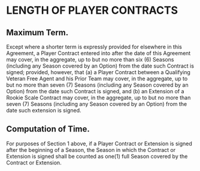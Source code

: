 # LENGTH OF PLAYER CONTRACTS

## Maximum Term.

Except where a shorter term is expressly provided for elsewhere in this Agreement, a Player Contract entered into after the date of this Agreement may cover, in the aggregate, up to but no more than six (6) Seasons (including any Season covered by an Option) from the date such Contract is signed; provided, however, that (a) a Player Contract between a Qualifying Veteran Free Agent and his Prior Team may cover, in the aggregate, up to but no more than seven (7) Seasons (including any Season covered by an Option) from the date such Contract is signed, and (b) an Extension of a Rookie Scale Contract may cover, in the aggregate, up to but no more than seven (7) Seasons (including any Season covered by an Option) from the date such extension is signed.

## Computation of Time.

For purposes of Section 1 above, if a Player Contract or Extension is signed after the beginning of a Season, the Season in which the Contract or Extension is signed shall be counted as one(1) full Season covered by the Contract or Extension.
